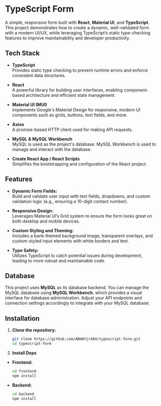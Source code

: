 # TypeScript Form

A simple, responsive form built with **React**, **Material UI**, and **TypeScript**. This project demonstrates how to create a dynamic, well-validated form with a modern UI/UX, while leveraging TypeScript’s static type-checking features to improve maintainability and developer productivity.


## Tech Stack

- **TypeScript**  
  Provides static type checking to prevent runtime errors and enforce consistent data structures.

- **React**  
  A powerful library for building user interfaces, enabling component-based architecture and efficient state management.

- **Material UI (MUI)**  
  Implements Google's Material Design for responsive, modern UI components such as grids, buttons, text fields, and more.

- **Axios**  
  A promise-based HTTP client used for making API requests.

- **MySQL & MySQL Workbench**  
  MySQL is used as the project's database. MySQL Workbench is used to manage and interact with the database.

- **Create React App / React Scripts**  
  Simplifies the bootstrapping and configuration of the React project.

## Features

- **Dynamic Form Fields:**  
  Build and validate user input with text fields, dropdowns, and custom validation logic (e.g., ensuring a 10-digit contact number).

- **Responsive Design:**  
  Leverages Material UI’s Grid system to ensure the form looks great on both desktop and mobile devices.

- **Custom Styling and Theming:**  
  Includes a bank-themed background image, transparent overlays, and custom-styled input elements with white borders and text.

- **Type Safety:**  
  Utilizes TypeScript to catch potential issues during development, leading to more robust and maintainable code.

## Database

This project uses **MySQL** as its database backend. You can manage the MySQL database using **MySQL Workbench**, which provides a visual interface for database administration. Adjust your API endpoints and connection settings accordingly to integrate with your MySQL database.

## Installation

1. **Clone the repository:**

   ```bash
   git clone https://github.com/ABHAYjr404/typescript-form.git
   cd typescript-form

2. **Install Deps**
- **Frontend:** 
   ```bash
   cd frontend
   npm install

- **Backend:** 
   ```bash
   cd backend
   npm install
